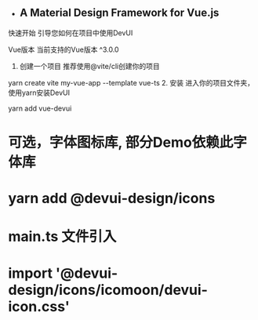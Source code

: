 - ## A Material Design Framework for Vue.js
快速开始
引导您如何在项目中使用DevUI

Vue版本
当前支持的Vue版本 ^3.0.0

1. 创建一个项目
推荐使用@vite/cli创建你的项目

yarn create vite my-vue-app --template vue-ts
2. 安装
进入你的项目文件夹，使用yarn安装DevUI

yarn add vue-devui

# 可选，字体图标库, 部分Demo依赖此字体库
# yarn add @devui-design/icons
# main.ts 文件引入
# import '@devui-design/icons/icomoon/devui-icon.css'